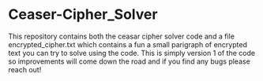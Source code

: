 # Ceaser-Cipher_Solver
This repository contains both the ceasar cipher solver code and a file encrypted_cipher.txt which contains a fun a small parigraph of encrypted text you can try to solve using the code. This is simply version 1 of the code so improvements will come down the road and if you find any bugs please reach out!
